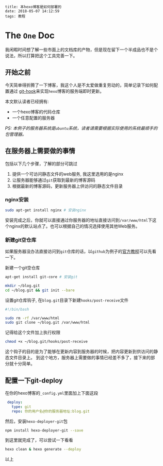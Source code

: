 ```
title: 本hexo博客是如何部署的
date: 2018-05-07 14:12:59
tags: 教程
```

# The `One` Doc

我闲暇时间想了解一些市面上的文档库的产物，但是现在留下一个半成品也不是个说法，所以打算把这个工具完善一下。

## 开始之前

今天简单得折腾了一下博客，我这个人是不太爱做重复劳动的，简单记录下如何配置通过 [git-hook](https://git-scm.com/book/zh/v2/%E8%87%AA%E5%AE%9A%E4%B9%89-Git-Git-%E9%92%A9%E5%AD%90)来实现`hexo`博客的服务端即时更新。

本文默认读者已经拥有:

- 一个hexo博客的代码仓库
- 一个任意配置的服务器

*PS: 本例子的服务器系统是`ubuntu`系统，读者请需要根据实际使用的系统最顺手的包管理器。*


## 在服务器上需要做的事情

包括以下几个步骤，了解的部分可跳过

1. 提供一个可访问静态文件的web服务, 我这里选用的是nginx
2. 让服务器能够通过`git`获取到最新的博客源码
3. 根据最新的博客源码，更新服务器上供访问的静态文件目录


### nginx安装

```bash
sudo apt-get install nginx # 安装nginx
```
安装完成之后，你就可以直接通过你服务器的地址直接访问到`/var/www/html`下这个nginx的默认站点了。也可以根据自己的情况选择使用其他Web服务。

### 新建git空仓库

如果服务器没办法直接访问到`git`仓库的话，以`github`为例子的[官方教程](https://help.github.com/articles/adding-a-new-ssh-key-to-your-github-account/)可以先看一下。

新建一个git空仓库
```bash
apt-get install git-core # 安装git

mkdir ~/blog.git 
cd ~/blog.git && git init --bare
```

设置git仓库钩子, 在`blog.git`目录下新建`hooks/post-receive`文件
```bash
#!/bin/bash

sudo rm -rf /var/www/html
sudo git clone ~/blog.git /var/www/html
```

记得给这个文件加上执行权限

```bash
chmod +x ~/blog.git/hooks/post-receive
```

这个钩子的目的是为了能够在更新内容到服务器的时候，把内容更新到供访问的静态文件目录上。
到这个地方，服务器上需要做的事情已经差不多了，接下来的部分就十分简单。

## 配置一下git-deploy

在你的hexo博客的`_config.yml`里面加上下面这段

```yml
 deploy:
   type: git
   repo: 你的用户名@你的服务器地址:blog.git
```

然后，安装`hexo-deployer-git`包

```bash
npm install hexo-deployer-git --save
```

到这里就完成了，可以尝试一下看看

```bash
hexo clean & hexo generate --deploy
```

以上




